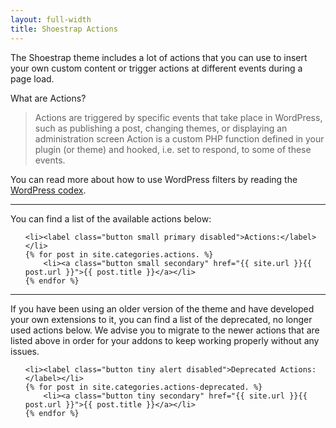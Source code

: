 ```yaml
---
layout: full-width
title: Shoestrap Actions
---
```


The Shoestrap theme includes a lot of actions that you can use to insert your own custom content or trigger actions at different events during a page load.

What are Actions?
<blockquote>Actions are triggered by specific events that take place in WordPress, such as publishing a post, changing themes, or displaying an administration screen Action is a custom PHP function defined in your plugin (or theme) and hooked, i.e. set to respond, to some of these events.</blockquote>

You can read more about how to use WordPress filters by reading the [WordPress codex](http://codex.wordpress.org/Plugin_API#Actions).

<hr>

You can find a list of the available actions below:

<ul class="inline-list">

	<li><label class="button small primary disabled">Actions:</label></li>
	{% for post in site.categories.actions. %}
		<li><a class="button small secondary" href="{{ site.url }}{{ post.url }}">{{ post.title }}</a></li>
	{% endfor %}

</ul>

<hr>

If you have been using an older version of the theme and have developed your own extensions to it, you can find a list of the deprecated, no longer used actions below. We advise you to migrate to the newer actions that are listed above in order for your addons to keep working properly without any issues.

<ul class="inline-list">

	<li><label class="button tiny alert disabled">Deprecated Actions:</label></li>
	{% for post in site.categories.actions-deprecated. %}
		<li><a class="button tiny secondary" href="{{ site.url }}{{ post.url }}">{{ post.title }}</a></li>
	{% endfor %}

</ul>
